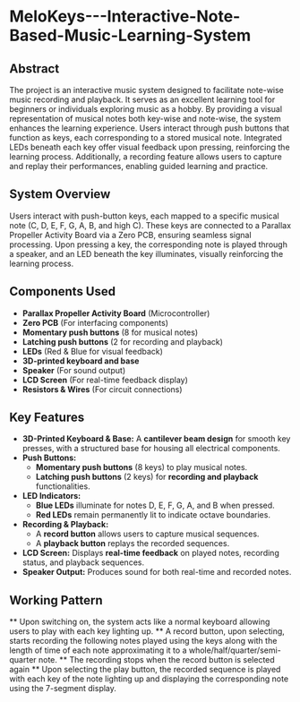 # MeloKeys---Interactive-Note-Based-Music-Learning-System
## Abstract 
The project is an interactive music system designed to facilitate note-wise music recording and playback. It serves as an excellent learning tool for beginners or individuals exploring music as a hobby. By providing a visual representation of musical notes both key-wise and note-wise, the system enhances the learning experience. Users interact through push buttons that function as keys, each corresponding to a stored musical note. Integrated LEDs beneath each key offer visual feedback upon pressing, reinforcing the learning process. Additionally, a recording feature allows users to capture and replay their performances, enabling guided learning and practice.
## System Overview
Users interact with push-button keys, each mapped to a specific musical note (C, D, E, F, G, A, B, and high C). These keys are connected to a Parallax Propeller Activity Board via a Zero PCB, ensuring seamless signal processing. Upon pressing a key, the corresponding note is played through a speaker, and an LED beneath the key illuminates, visually reinforcing the learning process.
## Components Used
- **Parallax Propeller Activity Board** (Microcontroller)
- **Zero PCB** (For interfacing components)
- **Momentary push buttons** (8 for musical notes)
- **Latching push buttons** (2 for recording and playback)
- **LEDs** (Red & Blue for visual feedback)
- **3D-printed keyboard and base**
- **Speaker** (For sound output)
- **LCD Screen** (For real-time feedback display)
- **Resistors & Wires** (For circuit connections)
## Key Features
- **3D-Printed Keyboard & Base:** A **cantilever beam design** for smooth key presses, with a structured base for housing all electrical components.
- **Push Buttons:**  
  - **Momentary push buttons** (8 keys) to play musical notes.  
  - **Latching push buttons** (2 keys) for **recording and playback** functionalities.
- **LED Indicators:**  
  - **Blue LEDs** illuminate for notes D, E, F, G, A, and B when pressed.  
  - **Red LEDs** remain permanently lit to indicate octave boundaries.
- **Recording & Playback:**  
  - A **record button** allows users to capture musical sequences.  
  - A **playback button** replays the recorded sequences.  
- **LCD Screen:** Displays **real-time feedback** on played notes, recording status, and playback sequences.
- **Speaker Output:** Produces sound for both real-time and recorded notes.
## Working Pattern
** Upon switching on, the system acts like a normal keyboard allowing users to play with 
each key lighting up. 
** A record button, upon selecting, starts recording the following notes played using the 
keys along with the length of time of each note approximating it to a 
whole/half/quarter/semi-quarter note. 
** The recording stops when the record button is selected again
** Upon selecting the play button, the recorded sequence is played with each key of the 
note lighting up and displaying the corresponding note using the 7-segment display. 



